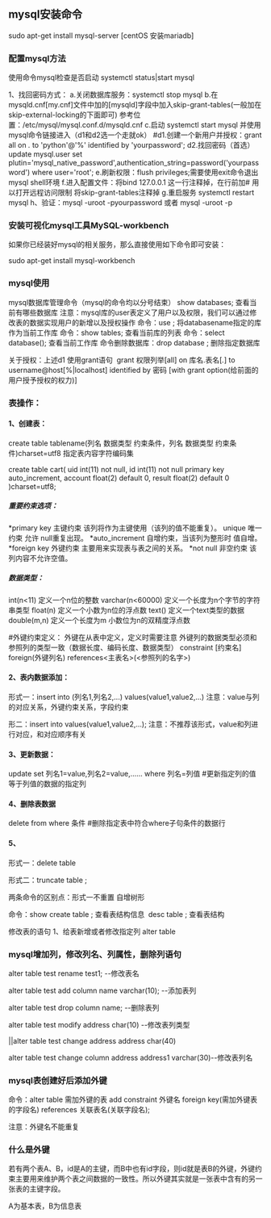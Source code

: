 ## mysql安装命令

sudo apt-get install mysql-server
[centOS 安装mariadb]

### 配置mysql方法

使用命令mysql检查是否启动
systemctl status|start mysql

1、找回密码方式：
a.关闭数据库服务：systemctl stop mysql
b.在mysqld.cnf[my.cnf]文件中加的[mysqld]字段中加入skip-grant-tables(一般加在skip-external-locking的下面即可)
  参考位置：/etc/mysql/mysql.conf.d/mysqld.cnf
c.启动 systemctl start mysql  并使用mysql命令链接进入（d1和d2选一个走就ok）
  #d1.创建一个新用户并授权：grant all on *.* to 'python'@'%' identified by 'yourpassword';
  d2.找回密码（首选）
​     update mysql.user set plutin='mysql_native_password',authentication_string=password('yourpassword') where user='root';
e.刷新权限：flush privileges;需要使用exit命令退出mysql shell环境
f.进入配置文件：将bind 127.0.0.1 这一行注释掉，在行前加# 用以打开远程访问限制
  将skip-grant-tables注释掉
g.重启服务 systemctl restart mysql
h、验证：mysql -uroot -pyourpassword 或者 mysql -uroot -p

### 安装可视化mysql工具MySQL-workbench

如果你已经装好mysql的相关服务，那么直接使用如下命令即可安装：

sudo apt-get install mysql-workbench



### mysql使用

mysql数据库管理命令（mysql的命令均以分号结束）
show databases; 查看当前有哪些数据库
注意：mysql库的user表定义了用户以及权限，我们可以通过修改表的数据实现用户的新增以及授权操作
命令：use <databasename>; 将databasename指定的库作为当前工作库
命令：show tables; 查看当前库的列表
命令：select database(); 查看当前工作库
命令删除数据库：drop database <databasename>; 删除指定数据库

关于授权：上述d1 使用grant语句
​     grant 权限列举[all] on 库名.表名[*.*] to username@host[%|localhost] identified by 密码 [with grant option(给前面的用户授予授权的权力)]

### 表操作：

#### 1、创建表：

create table tablename(列名 数据类型 约束条件，列名 数据类型 约束条件)charset=utf8 指定表内容字符编码集

create table cart(
uid int(11) not null, 
id int(11) not null primary key auto_increment, 
account float(2) default 0, 
result float(2) default 0
)charset=utf8;



##### 重要约束选项：

 *primary key 主键约束 该列将作为主键使用（该列的值不能重复）。
 unique 唯一约束 允许 null重复出现。
 *auto_increment 自增约束，当该列为整形时 值自增。
 *foreign key 外键约束 主要用来实现表与表之间的关系。
 *not null 非空约束  该列内容不允许空值。

##### 数据类型：

 int(n<11)  定义一个n位的整数
 varchar(n<60000) 定义一个长度为n个字节的字符串类型
 float(n) 定义一个小数为n位的浮点数
 text()  定义一个text类型的数据
 double(m,n) 定义一个长度为m 小数位为n的双精度浮点数

#外键约束定义：
外键在从表中定义，定义时需要注意  外键列的数据类型必须和参照列的类型一致（数据长度、编码长度、数据类型）
constraint [约束名] foreign(外键列名) references<主表名>(<参照列的名字>)



#### 2、表内数据添加：

形式一：insert into <tablename> (列名1,列名2,...) values(value1,value2,...)
注意：value与列的对应关系，外键约束关系，字段约束



形二：insert into <tablename> values(value1,value2,...);
注意：不推荐该形式，value和列进行对应，和对应顺序有关



#### 3、更新数据：

update <tablename> set 列名1=value,列名2=value,...... where 列名=列值
#更新指定列的值等于列值的数据的指定列



#### 4、删除表数据

delete from <tablename> where 条件 #删除指定表中符合where子句条件的数据行



#### 5、

形式一：delete table <tablename>

形式二：truncate table <tablename>;

两条命令的区别点：形式一不重置 自增树形



命令：show create table <tablename>; 查看表结构信息
​            desc table <tablename>; 查看表结构



修改表的语句
1、给表新增或者修改指定列
alter table 



### mysql增加列，修改列名、列属性，删除列语句

alter table test rename test1; --修改表名  

alter table test add  column name varchar(10); --添加表列  

alter table test drop  column name; --删除表列  

alter table test modify address char(10) --修改表列类型  

||alter table test change address address  char(40)  

alter table test change  column address address1 varchar(30)--修改表列名



### mysql表创建好后添加外键

命令：alter table 需加外键的表 add constraint 外键名 foreign key(需加外键表的字段名) references 关联表名(关联字段名);

注意：外键名不能重复



### 什么是外键

若有两个表A、B，id是A的主键，而B中也有id字段，则id就是表B的外键，外键约束主要用来维护两个表之间数据的一致性。所以外键其实就是一张表中含有的另一张表的主键字段。

A为基本表，B为信息表

































